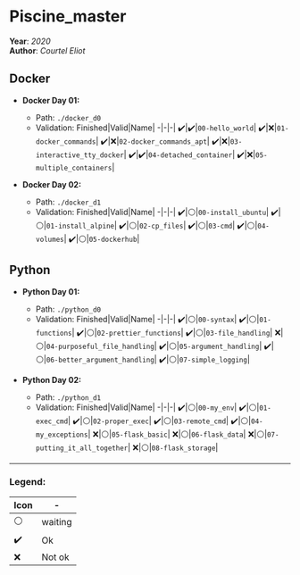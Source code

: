 # Piscine_master

**Year**: *2020*\
**Author**: *Courtel Eliot*

## Docker

  * **Docker Day 01:**
    * Path: `./docker_d0`
    * Validation:
      Finished|Valid|Name|
      -|-|-|
      ✔️|✔️|`00-hello_world`|
      ✔️|❌|`01-docker_commands`|
      ✔️|❌|`02-docker_commands_apt`|
      ✔️|❌|`03-interactive_tty_docker`|
      ✔️|✔️|`04-detached_container`|
      ✔️|❌|`05-multiple_containers`|

  * **Docker Day 02:**
    * Path: `./docker_d1`
    * Validation:
      Finished|Valid|Name|
      -|-|-|
      ✔️|⚪|`00-install_ubuntu`|
      ✔️|⚪|`01-install_alpine`|
      ✔️|⚪|`02-cp_files`|
      ✔️|⚪|`03-cmd`|
      ✔️|⚪|`04-volumes`|
      ✔️|⚪|`05-dockerhub`|

## Python

  * **Python Day 01:**
    * Path: `./python_d0`
    * Validation:
      Finished|Valid|Name|
      -|-|-|
      ✔️|⚪|`00-syntax`|
      ✔️|⚪|`01-functions`|
      ✔️|⚪|`02-prettier_functions`|
      ✔️|⚪|`03-file_handling`|
      ❌|⚪|`04-purposeful_file_handling`|
      ✔️|⚪|`05-argument_handling`|
      ✔️|⚪|`06-better_argument_handling`|
      ✔️|⚪|`07-simple_logging`|
   
   
   * **Python Day 02:**
     * Path: `./python_d1`
     * Validation:
       Finished|Valid|Name|
       -|-|-|
       ✔️|⚪|`00-my_env`|
       ✔️|⚪|`01-exec_cmd`|
       ✔️|⚪|`02-proper_exec`|
       ✔️|⚪|`03-remote_cmd`|
       ✔️|⚪|`04-my_exceptions`|
       ❌|⚪|`05-flask_basic`|
       ❌|⚪|`06-flask_data`|
       ❌|⚪|`07-putting_it_all_together`|
       ❌|⚪|`08-flask_storage`|

---

### Legend:

Icon|-|
-|-|
⚪|waiting
✔️| Ok
❌| Not ok
